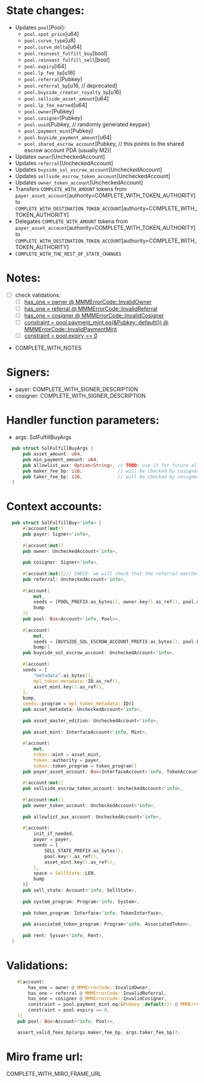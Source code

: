 # State changes:

- Updates `pool`[Pool]:
	- `pool.spot_price`[u64]
	- `pool.curve_type`[u8]
	- `pool.curve_delta`[u64]
	- `pool.reinvest_fulfill_buy`[bool]
	- `pool.reinvest_fulfill_sell`[bool]
	- `pool.expiry`[i64]
	- `pool.lp_fee_bp`[u16]
	- `pool.referral`[Pubkey]
	- `pool.referral_bp`[u16, // deprecated]
	- `pool.buyside_creator_royalty_bp`[u16]
	- `pool.sellside_asset_amount`[u64]
	- `pool.lp_fee_earned`[u64]
	- `pool.owner`[Pubkey]
	- `pool.cosigner`[Pubkey]
	- `pool.uuid`[Pubkey, // randomly generated keypair]
	- `pool.payment_mint`[Pubkey]
	- `pool.buyside_payment_amount`[u64]
	- `pool.shared_escrow_account`[Pubkey, // this points to the shared escrow account PDA (usually M2)]
- Updates `owner`[UncheckedAccount]
- Updates `referral`[UncheckedAccount]
- Updates `buyside_sol_escrow_account`[UncheckedAccount]
- Updates `sellside_escrow_token_account`[UncheckedAccount]
- Updates `owner_token_account`[UncheckedAccount]
- Transfers `COMPLETE_WITH_AMOUNT` tokens from `payer_asset_account`[authority=COMPLETE_WITH_TOKEN_AUTHORITY] to `COMPLETE_WITH_DESTINATION_TOKEN_ACCOUNT`[authority=COMPLETE_WITH_TOKEN_AUTHORITY]
- Delegates `COMPLETE_WITH_AMOUNT` tokens from `payer_asset_account`[authority=COMPLETE_WITH_TOKEN_AUTHORITY] to `COMPLETE_WITH_DESTINATION_TOKEN_ACCOUNT`[authority=COMPLETE_WITH_TOKEN_AUTHORITY]
- `COMPLETE_WITH_THE_REST_OF_STATE_CHANGES`

# Notes:

- [ ] check validations:
  - [ ] [has_one = owner @ MMMErrorCode::InvalidOwner](https://github.com/magicoss/mmm/blob/3e15732061ad03256b2570b78ff8018ba74ce039/programs/mmm/src/instructions/vanilla/sol_fulfill_buy.rs#L51)
  - [ ] [has_one = referral @ MMMErrorCode::InvalidReferral](https://github.com/magicoss/mmm/blob/3e15732061ad03256b2570b78ff8018ba74ce039/programs/mmm/src/instructions/vanilla/sol_fulfill_buy.rs#L52)
  - [ ] [has_one = cosigner @ MMMErrorCode::InvalidCosigner](https://github.com/magicoss/mmm/blob/3e15732061ad03256b2570b78ff8018ba74ce039/programs/mmm/src/instructions/vanilla/sol_fulfill_buy.rs#L53)
  - [ ] [constraint = pool.payment_mint.eq(&Pubkey::default()) @ MMMErrorCode::InvalidPaymentMint](https://github.com/magicoss/mmm/blob/3e15732061ad03256b2570b78ff8018ba74ce039/programs/mmm/src/instructions/vanilla/sol_fulfill_buy.rs#L54)
  - [ ] [constraint = pool.expiry == 0](https://github.com/magicoss/mmm/blob/3e15732061ad03256b2570b78ff8018ba74ce039/programs/mmm/src/instructions/vanilla/sol_fulfill_buy.rs#L55)
- COMPLETE_WITH_NOTES

# Signers:

- payer: COMPLETE_WITH_SIGNER_DESCRIPTION
- cosigner: COMPLETE_WITH_SIGNER_DESCRIPTION

# Handler function parameters:

- args: SolFulfillBuyArgs
```rust
  pub struct SolFulfillBuyArgs {
      pub asset_amount: u64,
      pub min_payment_amount: u64,
      pub allowlist_aux: Option<String>, // TODO: use it for future allowlist_aux
      pub maker_fee_bp: i16,             // will be checked by cosigner
      pub taker_fee_bp: i16,             // will be checked by cosigner
  }
```

# Context accounts:

```rust
  pub struct SolFulfillBuy<'info> {
      #[account(mut)]
      pub payer: Signer<'info>,
  
      #[account(mut)]
      pub owner: UncheckedAccount<'info>,
  
      pub cosigner: Signer<'info>,
  
      #[account(mut)]/// CHECK: we will check that the referral matches the pool's referral)]
      pub referral: UncheckedAccount<'info>,
  
      #[account(
          mut,
          seeds = [POOL_PREFIX.as_bytes(), owner.key().as_ref(), pool.uuid.as_ref(,
          bump
      )]
      pub pool: Box<Account<'info, Pool>>,
  
      #[account(
          mut,
          seeds = [BUYSIDE_SOL_ESCROW_ACCOUNT_PREFIX.as_bytes(), pool.key().as_ref(,
          bump)]
      pub buyside_sol_escrow_account: UncheckedAccount<'info>,
  
      #[account(
      seeds = [
          "metadata".as_bytes(),
          mpl_token_metadata::ID.as_ref(),
          asset_mint.key().as_ref(),
      ],
      bump,
      seeds::program = mpl_token_metadata::ID)]
      pub asset_metadata: UncheckedAccount<'info>,
  
      pub asset_master_edition: UncheckedAccount<'info>,
  
      pub asset_mint: InterfaceAccount<'info, Mint>,
  
      #[account(
          mut,
          token::mint = asset_mint,
          token::authority = payer,
          token::token_program = token_program)]
      pub payer_asset_account: Box<InterfaceAccount<'info, TokenAccount>>,
  
      #[account(mut)]
      pub sellside_escrow_token_account: UncheckedAccount<'info>,
  
      #[account(mut)]
      pub owner_token_account: UncheckedAccount<'info>,
  
      pub allowlist_aux_account: UncheckedAccount<'info>,
  
      #[account(
          init_if_needed,
          payer = payer,
          seeds = [
              SELL_STATE_PREFIX.as_bytes(),
              pool.key().as_ref(),
              asset_mint.key().as_ref(),
          ],
          space = SellState::LEN,
          bump
      )]
      pub sell_state: Account<'info, SellState>,
  
      pub system_program: Program<'info, System>,
  
      pub token_program: Interface<'info, TokenInterface>,
  
      pub associated_token_program: Program<'info, AssociatedToken>,
  
      pub rent: Sysvar<'info, Rent>,
  }
```

# Validations:

```rust
    #[account(
    	has_one = owner @ MMMErrorCode::InvalidOwner,
    	has_one = referral @ MMMErrorCode::InvalidReferral,
    	has_one = cosigner @ MMMErrorCode::InvalidCosigner,
    	constraint = pool.payment_mint.eq(&Pubkey::default()) @ MMMErrorCode::InvalidPaymentMint,
    	constraint = pool.expiry == 0,
    )]
    pub pool: Box<Account<'info, Pool>>,
```
```rust
    assert_valid_fees_bp(args.maker_fee_bp, args.taker_fee_bp)?;
```

# Miro frame url:

COMPLETE_WITH_MIRO_FRAME_URL
            